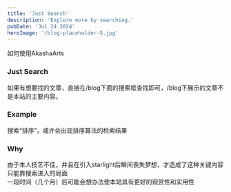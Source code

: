 ```yaml
---
title: 'Just Search'
description: 'Explore more by searching.'
pubDate: 'Jul 24 2024'
heroImage: '/blog-placeholder-5.jpg'
---
```


如何使用AkashaArts

### Just Search

如果有想要找的文章，直接在/blog下面的搜索框查找即可，/blog下展示的文章不是本站的主要内容。

### Example

搜索“排序”，或许会出现排序算法的检索结果

### Why

由于本人技艺不佳，并且在引入starlight后瞬间丧失梦想，才造成了这种关键内容只能靠搜索进入的局面 <br>
一段时间（几个月）后可能会想办法使本站具有更好的观赏性和实用性
